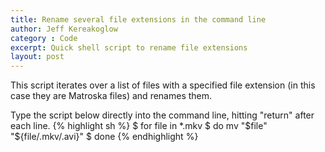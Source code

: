 ```yaml
---
title: Rename several file extensions in the command line
author: Jeff Kereakoglow
category : Code
excerpt: Quick shell script to rename file extensions
layout: post
---
```


This script iterates over a list of files with a specified file extension (in this case they are Matroska files) and renames them.

Type the script below directly into the command line, hitting "return" after each line.
{% highlight sh %}
$ for file in *.mkv
$ do mv "$file" "${file/.mkv/.avi}"
$ done
{% endhighlight %}
